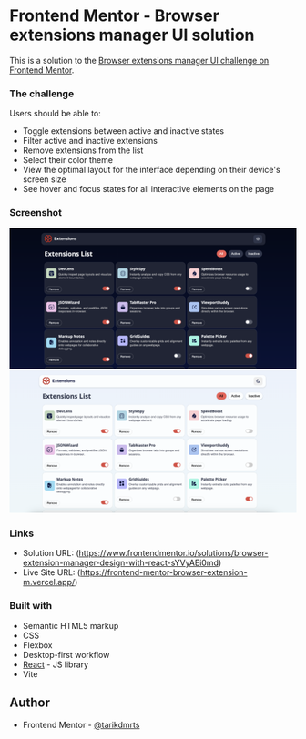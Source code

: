 # Frontend Mentor - Browser extensions manager UI solution

This is a solution to the [Browser extensions manager UI challenge on Frontend Mentor](https://www.frontendmentor.io/challenges/browser-extension-manager-ui-yNZnOfsMAp).

### The challenge

Users should be able to:

- Toggle extensions between active and inactive states
- Filter active and inactive extensions
- Remove extensions from the list
- Select their color theme
- View the optimal layout for the interface depending on their device's screen size
- See hover and focus states for all interactive elements on the page

### Screenshot

![Dark Mode Design](./screenshots/dark-design.png)
![Light Mode Design](./screenshots/light-design.png)

### Links

- Solution URL: (https://www.frontendmentor.io/solutions/browser-extension-manager-design-with-react-sYVyAEi0md)
- Live Site URL: (https://frontend-mentor-browser-extension-m.vercel.app/)

### Built with

- Semantic HTML5 markup
- CSS
- Flexbox
- Desktop-first workflow
- [React](https://reactjs.org/) - JS library
- Vite

## Author

- Frontend Mentor - [@tarikdmrts](https://www.frontendmentor.io/profile/tarikdmrts)